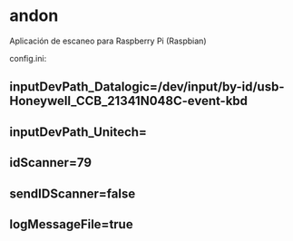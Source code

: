 # andon
Aplicación de escaneo para Raspberry Pi (Raspbian)

config.ini:

inputDevPath_Datalogic=/dev/input/by-id/usb-Honeywell_CCB_21341N048C-event-kbd
-
inputDevPath_Unitech=
-
idScanner=79
-
sendIDScanner=false
-
logMessageFile=true
-
